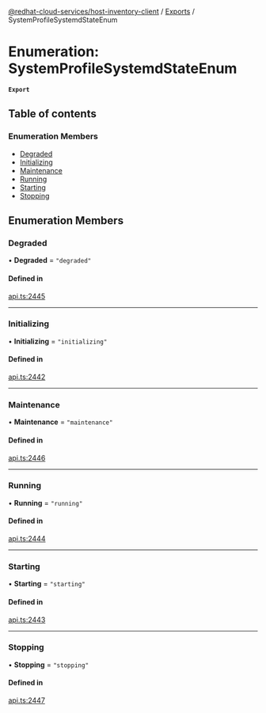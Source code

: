 [@redhat-cloud-services/host-inventory-client](../README.md) / [Exports](../modules.md) / SystemProfileSystemdStateEnum

# Enumeration: SystemProfileSystemdStateEnum

**`Export`**

## Table of contents

### Enumeration Members

- [Degraded](SystemProfileSystemdStateEnum.md#degraded)
- [Initializing](SystemProfileSystemdStateEnum.md#initializing)
- [Maintenance](SystemProfileSystemdStateEnum.md#maintenance)
- [Running](SystemProfileSystemdStateEnum.md#running)
- [Starting](SystemProfileSystemdStateEnum.md#starting)
- [Stopping](SystemProfileSystemdStateEnum.md#stopping)

## Enumeration Members

### Degraded

• **Degraded** = ``"degraded"``

#### Defined in

[api.ts:2445](https://github.com/RedHatInsights/javascript-clients/blob/master/packages/host-inventory/api.ts#L2445)

___

### Initializing

• **Initializing** = ``"initializing"``

#### Defined in

[api.ts:2442](https://github.com/RedHatInsights/javascript-clients/blob/master/packages/host-inventory/api.ts#L2442)

___

### Maintenance

• **Maintenance** = ``"maintenance"``

#### Defined in

[api.ts:2446](https://github.com/RedHatInsights/javascript-clients/blob/master/packages/host-inventory/api.ts#L2446)

___

### Running

• **Running** = ``"running"``

#### Defined in

[api.ts:2444](https://github.com/RedHatInsights/javascript-clients/blob/master/packages/host-inventory/api.ts#L2444)

___

### Starting

• **Starting** = ``"starting"``

#### Defined in

[api.ts:2443](https://github.com/RedHatInsights/javascript-clients/blob/master/packages/host-inventory/api.ts#L2443)

___

### Stopping

• **Stopping** = ``"stopping"``

#### Defined in

[api.ts:2447](https://github.com/RedHatInsights/javascript-clients/blob/master/packages/host-inventory/api.ts#L2447)
